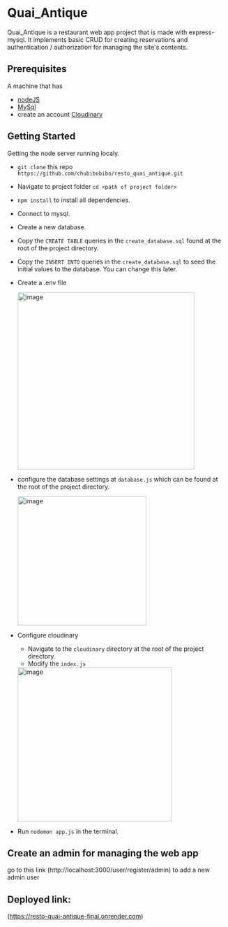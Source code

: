# Quai_Antique

Quai_Antique is a restaurant web app project that is made with express-mysql. It implements basic CRUD for creating reservations and authentication / authorization for managing the site's contents.

## Prerequisites
A machine that has
- [nodeJS](https://nodejs.org/en)
- [MySql](https://dev.mysql.com/downloads/installer/)
- create an account [Cloudinary](https://cloudinary.com/users/register_free)

## Getting Started

Getting the node server running localy.
- `git clone` this repo `https://github.com/chubibobibo/resto_quai_antique.git`
- Navigate to project folder `cd <path of project folder>`
- `npm install` to install all dependencies.
- Connect to mysql.
- Create a new database.
- Copy the `CREATE TABLE` queries in the `create_database.sql` found at the root of the project directory.
- Copy the `INSERT INTO` queries in the `create_database.sql` to seed the initial values to the database. You can change this later.
- Create a .env file

    <img width="405" alt="image" src="https://user-images.githubusercontent.com/105818713/235437065-42613c24-91bd-4aee-a29c-ed3d125f7903.png">

- configure the database settings at `database.js` which can be found at the root of the project directory.

    <img width="295" alt="image" src="https://user-images.githubusercontent.com/105818713/235437270-c49f55ef-e8ff-445e-9b37-c00d1273fa6c.png">



- Configure cloudinary
  - Navigate to the `cloudinary` directory at the root of the project directory.
  - Modify the `index.js`
  
  <img width="353" alt="image" src="https://user-images.githubusercontent.com/105818713/235437320-f544a1a6-6c42-4bac-88e0-b9bcd6dcf748.png">


      
- Run `nodemon app.js` in the terminal.

## Create an admin for managing the web app
go to this link (http://localhost:3000/user/register/admin) to add a new admin user

## Deployed link: 
(https://resto-quai-antique-final.onrender.com)
